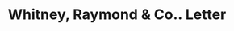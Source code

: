 ---
doi: 10.7916/D8HH7X6C
date_other: '1880'
date_other_textual: 1880-1889
form: correspondence
genre:
- Letters (correspondence)
name:
- Whitney, Raymond & Co.
object_in_context_url: https://biggert.cul.columbia.edu/items/view/ave_biggert_01689
subject_hierarchical_geographic:
- Cleveland, Ohio, United States
subject_name:
- Whitney, Raymond & Co.
title: Whitney, Raymond & Co.. Letter
sort_title: Whitney, Raymond & Co.. Letter
call_number: ave_biggert_01689
coordinates:
- 41.48222222222223,-81.66972222222223
pid: ave_biggert_01689
identifiers: ave_biggert_01689
thumbnail: false
permalink: /biggert/ave_biggert_01689/
layout: iiif-image-page
---
